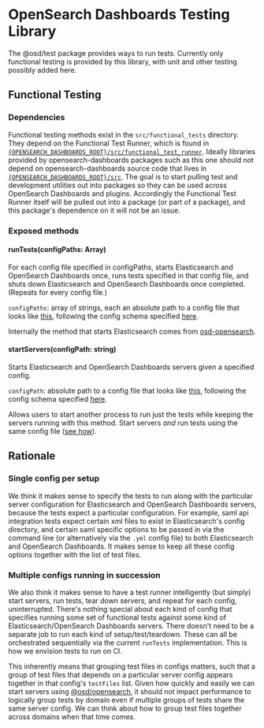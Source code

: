 OpenSearch Dashboards Testing Library
======================

The @osd/test package provides ways to run tests. Currently only functional testing is provided by this library, with unit and other testing possibly added here.

Functional Testing
-------------------

### Dependencies

Functional testing methods exist in the `src/functional_tests` directory. They depend on the Functional Test Runner, which is found in [`{OPENSEARCH_DASHBOARDS_ROOT}/src/functional_test_runner`](../../src/functional_test_runner). Ideally libraries provided by opensearch-dashboards packages such as this one should not depend on opensearch-dashboards source code that lives in [`{OPENSEARCH_DASHBOARDS_ROOT}/src`](../../src). The goal is to start pulling test and development utilities out into packages so they can be used across OpenSearch Dashboards and plugins. Accordingly the Functional Test Runner itself will be pulled out into a package (or part of a package), and this package's dependence on it will not be an issue.

### Exposed methods

#### runTests(configPaths: Array<string>)
For each config file specified in configPaths, starts Elasticsearch and OpenSearch Dashboards once, runs tests specified in that config file, and shuts down Elasticsearch and OpenSearch Dashboards once completed. (Repeats for every config file.)

`configPaths`: array of strings, each an absolute path to a config file that looks like [this](../../test/functional/config.js), following the config schema specified [here](../../src/functional_test_runner/lib/config/schema.js).

Internally the method that starts Elasticsearch comes from [osd-opensearch](../../packages/osd-opensearch).

#### startServers(configPath: string)
Starts Elasticsearch and OpenSearch Dashboards servers given a specified config.

`configPath`: absolute path to a config file that looks like [this](../../test/functional/config.js), following the config schema specified [here](../../src/functional_test_runner/lib/config/schema.js).

Allows users to start another process to run just the tests while keeping the servers running with this method. Start servers _and_ run tests using the same config file ([see how](../../scripts/README.md)).

## Rationale

### Single config per setup

We think it makes sense to specify the tests to run along with the particular server configuration for Elasticsearch and OpenSearch Dashboards servers, because the tests expect a particular configuration. For example, saml api integration tests expect certain xml files to exist in Elasticsearch's config directory, and certain saml specific options to be passed in via the command line (or alternatively via the `.yml` config file) to both Elasticsearch and OpenSearch Dashboards. It makes sense to keep all these config options together with the list of test files.

### Multiple configs running in succession

We also think it makes sense to have a test runner intelligently (but simply) start servers, run tests, tear down servers, and repeat for each config, uninterrupted. There's nothing special about each kind of config that specifies running some set of functional tests against some kind of Elasticsearch/OpenSearch Dashboards servers. There doesn't need to be a separate job to run each kind of setup/test/teardown. These can all be orchestrated sequentially via the current `runTests` implementation. This is how we envision tests to run on CI.

This inherently means that grouping test files in configs matters, such that a group of test files that depends on a particular server config appears together in that config's `testFiles` list. Given how quickly and easily we can start servers using [@osd/opensearch](../../packages/osd-opensearch), it should not impact performance to logically group tests by domain even if multiple groups of tests share the same server config. We can think about how to group test files together across domains when that time comes.
